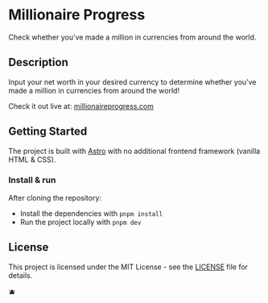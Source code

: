 # Millionaire Progress

Check whether you've made a million in currencies from around the world.

## Description

Input your net worth in your desired currency to determine whether you've made a million in currencies from around the world!

Check it out live at: [millionaireprogress.com](https://www.millionaireprogress.com/)

## Getting Started

The project is built with [Astro](https://astro.build/) with no additional frontend framework (vanilla HTML & CSS).

### Install & run

After cloning the repository:

- Install the dependencies with `pnpm install`
- Run the project locally with `pnpm dev`

## License

This project is licensed under the MIT License - see the [LICENSE](https://github.com/zanewebhq/millionaire-progress/blob/master/LICENSE) file for details.

🫐
